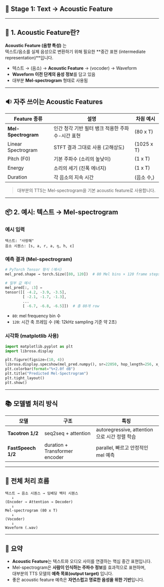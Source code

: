 ## 🎯 Stage 1: Text → Acoustic Feature

---

## 📌 1. Acoustic Feature란?

**Acoustic Feature (음향 특성)** 는  
텍스트/음소를 실제 음성으로 변환하기 위해 필요한 **중간 표현 (intermediate representation)**입니다.

- 텍스트 → (음소) → **Acoustic Feature** → (vocoder) → Waveform
- **Waveform 이전 단계의 음성 정보**를 담고 있음
- 대부분 **Mel-spectrogram** 형태로 사용됨

---

## 🔉 자주 쓰이는 Acoustic Features

| Feature 종류         | 설명                                              | 차원 예시 |
|----------------------|---------------------------------------------------|-----------|
| **Mel-Spectrogram**   | 인간 청각 기반 필터 뱅크 적용한 주파수-시간 표현 | (80 x T)  |
| Linear Spectrogram   | STFT 결과 그대로 사용 (고해상도)                  | (1025 x T) |
| Pitch (F0)           | 기본 주파수 (소리의 높낮이)                        | (1 x T)   |
| Energy               | 소리의 세기 (진폭 에너지)                         | (1 x T)   |
| Duration             | 각 음소의 지속 시간                                | (음소 수,) |

> 대부분의 TTS는 Mel-spectrogram을 기본 acoustic feature로 사용합니다.

---

## 📦 2. 예시: 텍스트 → Mel-spectrogram

### 예시 입력

```text
텍스트: "사랑해"
음소 시퀀스: [s, a, r, a, ŋ, h, ɛ]
```

### 예측 결과 (Mel-spectrogram)

```python
# PyTorch Tensor 형식 (예시)
mel_pred.shape → torch.Size([80, 120])  # 80 Mel bins × 120 frame steps

# 일부 값 예시
mel_pred[:, :3] =
tensor([[ -4.2, -3.9, -3.5],
        [ -2.1, -1.7, -1.3],
        ...
        [ -6.7, -6.8, -6.5]])  # 총 80개 row
```

- `80`: mel frequency bin 수
- `120`: 시간 축 프레임 수 (예: 12kHz sampling 기준 약 2초)

### 시각화 (matplotlib 사용)

```python
import matplotlib.pyplot as plt
import librosa.display

plt.figure(figsize=(10, 4))
librosa.display.specshow(mel_pred.numpy(), sr=22050, hop_length=256, x_axis='time', y_axis='mel')
plt.colorbar(format="%+2.0f dB")
plt.title("Predicted Mel-Spectrogram")
plt.tight_layout()
plt.show()
```

---

## 📚 모델별 처리 방식

| 모델            | 구조                           | 특징                                           |
|-----------------|--------------------------------|------------------------------------------------|
| **Tacotron 1/2** | seq2seq + attention            | autoregressive, attention으로 시간 정렬 학습     |
| **FastSpeech 1/2** | duration + Transformer encoder | parallel, 빠르고 안정적인 mel 예측             |

---

## 🔁 전체 처리 흐름

```text
텍스트 → 음소 시퀀스 → 임베딩 벡터 시퀀스
   ↓
(Encoder → Attention → Decoder)
   ↓
Mel-spectrogram (80 x T)
   ↓
(Vocoder)
   ↓
Waveform (.wav)
```

---

## 🧠 요약

- **Acoustic Feature**는 텍스트와 오디오 사이를 연결하는 핵심 중간 표현입니다.
- Mel-spectrogram은 **사람이 인식하는 주파수 정보**를 효과적으로 표현하며,  
  대부분의 TTS 모델의 **예측 목표(output target)** 입니다.
- 좋은 acoustic feature 예측은 **자연스럽고 명료한 음성을 위한 기반**입니다.
